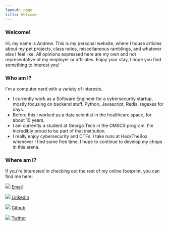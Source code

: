 ```yaml
---
layout: page
title: Welcome
---
```


### Welcome!
Hi, my name is Andrew. This is my personal website, where I house articles about my pet projects, class notes, miscellaneous ramblings, and whatever else I feel like.  All opinions expressed here are my own and not representative of my employer or affiliates.  Enjoy your stay, I hope you find something to interest you!

### Who am I?
I'm a computer nerd with a variety of interests.  

* I currently work as a Software Engineer for a cybersecurity startup, mostly focusing on backend stuff.  Python, Javascript, Redis, regexes for days.
* Before this I worked as a data scientist in the healthcare space, for about 10 years.
* I am currently a student at Georga Tech in the OMSCS program.  I'm incredibly proud to be part of that institution.
* I really enjoy cybersecurity and CTFs.  I take runs at HackTheBox whenever I find some free time.  I hope to continue to develop my chops in this arena.


### Where am I?
If you're interested in checking out the rest of my online footprint, you can find me here:

![](../assets/email.png) [Email](mailto:webmaster@andrewrepp.com)

![](../assets/Linkedin_1.png) [LinkedIn](https://www.linkedin.com/in/andrew-repp-31776393/)

![](../assets/Github_1.png) [Github](https://github.com/ReppCodes)

![](../assets/Twitter_1.png) [Twitter](https://twitter.com/Slagar)